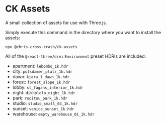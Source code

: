 # CK Assets

A small collection of assets for use with Three.js.

Simply execute this command in the directory where you want to install the assets:

```
npx @chris-cross-crash/ck-assets
```

All of the `@react-three/drei` `Environment` preset HDRIs are included:

- apartment: `lebombo_1k.hdr`
- city: `potsdamer_platz_1k.hdr`
- dawn: `kiara_1_dawn_1k.hdr`
- forest: `forest_slope_1k.hdr`
- lobby: `st_fagans_interior_1k.hdr`
- night: `dikhololo_night_1k.hdr`
- park: `rooitou_park_1k.hdr`
- studio: `studio_small_03_1k.hdr`
- sunset: `venice_sunset_1k.hdr`
- warehouse: `empty_warehouse_01_1k.hdr`
